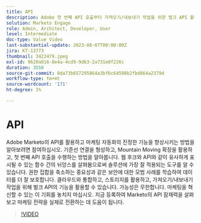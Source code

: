 ```yaml
---
title: API
description: Adobe 첫 번째 API 호출부터 가져오기/내보내기 작업을 위한 벌크 API 활용, 웹후크와 API 비교 탐색, 마케팅 전략을 혁신할 수 있는 무한한 가능성과 데이터 보안 및 클라우드 통합을 위한 모범 사례 학습에 이르기까지 Marketo API의 모든 잠재력을 최대한 활용하십시오.
solution: Marketo Engage
role: Admin, Architect, Developer, User
level: Intermediate
doc-type: Value Video
last-substantial-update: 2023-08-07T00:00:00Z
jira: KT-13773
thumbnail: 3422479.jpeg
exl-id: 9620a016-8e4a-4cd9-9d63-2a731e0f226c
duration: 3550
source-git-commit: 8da73b657295864a3bf6c64598b2fbd664a2379d
workflow-type: tm+mt
source-wordcount: '171'
ht-degree: 1%

---
```


# API

Adobe Marketo의 API를 활용하고 마케팅 자동화의 진정한 기능을 향상시키는 방법을 알아보려면 참여하십시오. 기준선 연결을 형성하고, Mountain Moving 확장을 활용하고, 첫 번째 API 호출을 수행하는 방법을 알아봅니다. 웹 후크와 API와 같이 유사하게 표시될 수 있는 함수 간의 뉘앙스를 살펴봄으로써 솔루션에 가장 잘 적용되는 도구를 알 수 있습니다. 권한 집합을 축소하는 중요성과 같은 보안에 대한 모범 사례를 학습하여 데이터를 더 잘 보호합니다. 클라우드와 통합하고, 스토리지를 활용하고, 가져오기/내보내기 작업을 위해 벌크 API의 기능을 활용할 수 있습니다. 가능성은 무한합니다. 마케팅을 혁신할 수 있는 이 기회를 놓치지 마십시오. 지금 등록하여 Marketo의 API 잠재력을 살펴보고 마케팅 전략을 실제로 전환하는 데 도움이 됩니다.

>[!VIDEO](https://video.tv.adobe.com/v/3432505/?learn=on&captions=kor)
